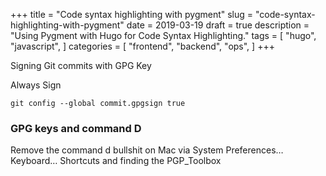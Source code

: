 +++
title = "Code syntax highlighting with pygment"
slug = "code-syntax-highlighting-with-pygment"
date = 2019-03-19
draft = true
description = "Using Pygment with Hugo for Code Syntax Highlighting."
tags = [
    "hugo",
    "javascript",
]
categories = [
    "frontend",
    "backend",
    "ops",
]
+++ 

Signing Git commits with GPG Key

Always Sign

```
git config --global commit.gpgsign true
```


### GPG keys and command D

Remove the command d bullshit on Mac via System Preferences… Keyboard… Shortcuts and finding the PGP_Toolbox